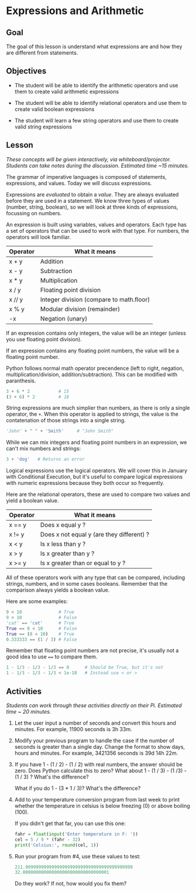 # Expressions and Arithmetic

## Goal
The goal of this lesson is understand what expressions are and how they are different from statements.

## Objectives
- The student will be able to identify the arithmetic operators and use them to create valid arithmetic expressions

- The student will be able to identify relational operators and use them to create valid boolean expressions

- The student will learn a few string operators and use them to create valid string expressions

## Lesson
*These concepts will be given interactively, via whiteboard/projector. Students can take notes during the discussion. Estimated time ~15 minutes.*

The grammar of imperative languages is composed of statements, expressions, and values. Today we will discuss expressions.

Expressions are *evaluated* to obtain a *value*. They are always evaluated before they are used in a statement. We know three types of values (number, string, boolean), so we will look at three kinds of expressions, focussing on numbers.

An expression is built using variables, values and operators. Each type has a set of operators that can be used to work with that type. For numbers, the operators will look familiar.

| Operator | What it means                                               |
| -------- | ----------------------------------------------------------- |
| x + y    | Addition                                                    |
| x - y    | Subtraction                                                 |
| x * y    | Multiplication                                              |
| x / y    | Floating point division                                     |
| x // y   | Integer division (compare to math.floor)                    |
| x % y    | Modular division (remainder)                                |
| -x       | Negation (unary)                                            |

If an expression contains only integers, the value will be an integer (unless you use floating point division).

If an expression contains any floating point numbers, the value will be a floating point number.

Python follows normal math operator precendence (left to right, negation, multiplication/division, addition/subtraction). This can be modified with paranthesis.

```python
3 + 6 * 2           # 15
(3 + 6) * 2         # 18
```

String expressions are much simplier than numbers, as there is only a single operator, the `+`. When this operator is applied to strings, the value is the contatenation of those strings into a single string.

```python
'John' + " " + 'Smith'     # "John Smith"
```

While we can mix integers and floating point numbers in an expression, we can't mix numbers and strings:

```python
3 + 'dog'   # Returns an error
```

Logical expressions use the logical operators. We will cover this in January with Conditional Execution, but it's useful to compare logical expressions with numeric expressions because they both occur so frequently.

Here are the relational operators, these are used to compare two values and yield a boolean value.

| Operator | What it means                                               |
| -------- | ----------------------------------------------------------- |
| x == y   | Does x equal y ?                                            |
| x != y   | Does x not equal y (are they different) ?                   |
| x < y    | Is x less than y ?                                          || x <= y   | Is x less than or equal to y ?                              |
| x > y    | Is x greater than y ?                                       |
| x >= y   | Is x greater than or equal to y ?                           |

All of these operators work with any type that can be compared, including strings, numbers, and in some cases booleans. Remember that the comparison always yields a boolean value.

Here are some examples:

```python
9 < 10              # True
9 > 10              # False
'cat' == 'cat'      # True
True == 8 < 10      # False
True == (8 < 10)    # True
0.333333 == (1 / 3) # False
```

Remember that floating point numbers are not precise, it's usually not a good idea to use `==` to compare them.

```python
1 - 1/3 - 1/3 - 1/3 == 0      # Should be True, but it's not
1 - 1/3 - 1/3 - 1/3 < 1e-10   # Instead use < or >
```

## Activities
*Students can work through these activities directly on their Pi. Estimated time ~ 20 minutes.*

1. Let the user input a number of seconds and convert this hours and minutes. For example, 11900 seconds is 3h 33m. 

2. Modify your previous program to handle the case if the number of seconds is greater than a single day. Change the format to show days, hours and minutes. For example, 3421356 seconds is 39d 14h 22m.

3. If you have 1 - (1 / 2) - (1 / 2) with real numbers, the answer should be zero. Does Python calculate this to zero? What about 1 - (1 / 3) - (1 /3) - (1 / 3) ? What's the difference?

    What if you do 1 - (3 * 1 / 3)? What's the difference?

4. Add to your temperature conversion program from last week to print whether the temperature in celsius is below freezing (0) or above boiling (100).

    If you didn't get that far, you can use this one:

    ```python
    fahr = float(input('Enter temperature in F: '))
    cel = 5 / 9 * (fahr - 32)
    print('Celsius:', round(cel, 1))
    ```

5. Run your program from #4, use these values to test:

    ```python
    211.99999999999999999999999999999999999999999
    32.000000000000000000000000000000001
    ```

    Do they work? If not, how would you fix them?

